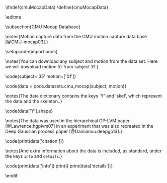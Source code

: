 \ifndef{cmuMocapData}
\define{cmuMocapData}

\editme

\subsection{CMU Mocap Database}

\notes{Motion capture data from the CMU motion capture data base [@CMU-mocap03].}

\setupcode{import pods}

\notes{You can download any subject and motion from the data set. Here we will download motion `01` from subject `35`.}

\code{subject='35' 
motion=['01']}

\code{data = pods.datasets.cmu_mocap(subject, motion)}

\notes{The data dictionary contains the keys 'Y' and 'skel', which represent the data and the skeleton..}

\code{data['Y'].shape}

\notes{The data was used in the hierarchical GP-LVM paper [@Lawrence:hgplvm07] in an experiment that was also recreated in the Deep Gaussian process paper [@Damianou:deepgp13].}

\code{print(data['citation'])}

\notes{And extra information about the data is included, as standard, under the keys `info` and `details`.}


\code{print(data['info'])
print()
print(data['details'])}

\endif


